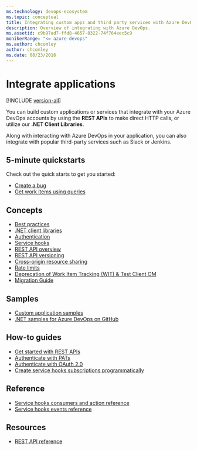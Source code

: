 ```yaml
---
ms.technology: devops-ecosystem
ms.topic: conceptual
title: Integrating custom apps and third party services with Azure DevOps
description: Overview of integrating with Azure DevOps.
ms.assetid: c9b97ad7-ffd8-4657-8322-74f764eec5c9
monikerRange: "<= azure-devops"
ms.author: chcomley
author: chcomley
ms.date: 08/23/2016
---
```


# Integrate applications  

[!INCLUDE [version-all](../includes/version-all.md)]

You can build custom applications or services that integrate with your Azure DevOps accounts by using the **REST APIs** to make direct HTTP calls, or utilize our **.NET Client Libraries**.

Along with interacting with Azure DevOps in your application, you can also integrate with popular third-party services such as Slack or Jenkins.

## 5-minute quickstarts

Check out the quick starts to get you started:

- [Create a bug](./quickstarts/create-bug-quickstart.md)
- [Get work items using queries](./quickstarts/work-item-quickstart.md)

## Concepts

- [Best practices](./concepts/integration-bestpractices.md)
- [.NET client libraries](./concepts/dotnet-client-libraries.md)
- [Authentication](./get-started/authentication/authentication-guidance.md)
- [Service hooks](./concepts/service-hooks.md)
- [REST API overview](rest-api-overview.md)
- [REST API versioning](./concepts/rest-api-versioning.md)
- [Cross-origin resource sharing](./concepts/cross-origin-resource-sharing.md)
- [Rate limits](./concepts/rate-limits.md)
- [Deprecation of Work Item Tracking (WIT) & Test Client OM](./concepts/wit-client-om-deprecation.md)
- [Migration Guide](./concepts/migration-guide.md)

## Samples

- [Custom application samples](./get-started/client-libraries/samples.md)
- [.NET samples for Azure DevOps on GitHub](https://github.com/Microsoft/vsts-dotnet-samples)

## How-to guides

- [Get started with REST APIs](how-to/call-rest-api.md)
- [Authenticate with PATs](../organizations/accounts/use-personal-access-tokens-to-authenticate.md)
- [Authenticate with OAuth 2.0](./get-started/authentication/oauth.md)
- [Create service hooks subscriptions programmatically](../service-hooks/create-subscription.md?toc=/azure/devops/integrate/toc.json)

## Reference

- [Service hooks consumers and action reference](../service-hooks/consumers.md?toc=/azure/devops/integrate/toc.json)
- [Service hooks events reference](../service-hooks/events.md?toc=/azure/devops/integrate/toc.json)

## Resources

- [REST API reference](/rest/api/azure/devops/)
